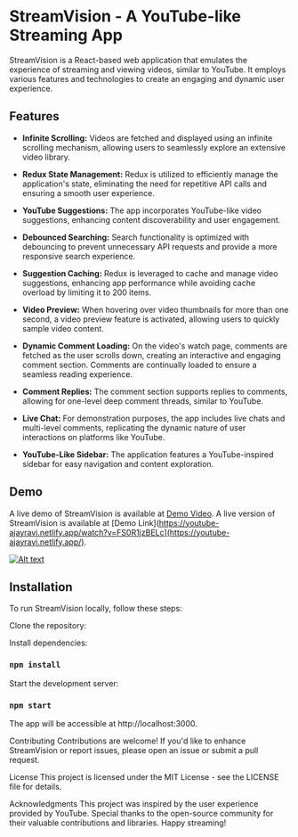 # StreamVision - A YouTube-like Streaming App

StreamVision is a React-based web application that emulates the experience of streaming and viewing videos, similar to YouTube. It employs various features and technologies to create an engaging and dynamic user experience.

## Features 

- **Infinite Scrolling:** Videos are fetched and displayed using an infinite scrolling mechanism, allowing users to seamlessly explore an extensive video library.

- **Redux State Management:** Redux is utilized to efficiently manage the application's state, eliminating the need for repetitive API calls and ensuring a smooth user experience.

- **YouTube Suggestions:** The app incorporates YouTube-like video suggestions, enhancing content discoverability and user engagement.

- **Debounced Searching:** Search functionality is optimized with debouncing to prevent unnecessary API requests and provide a more responsive search experience.

- **Suggestion Caching:** Redux is leveraged to cache and manage video suggestions, enhancing app performance while avoiding cache overload by limiting it to 200 items.

- **Video Preview:** When hovering over video thumbnails for more than one second, a video preview feature is activated, allowing users to quickly sample video content.

- **Dynamic Comment Loading:** On the video's watch page, comments are fetched as the user scrolls down, creating an interactive and engaging comment section. Comments are continually loaded to ensure a seamless reading experience.

- **Comment Replies:** The comment section supports replies to comments, allowing for one-level deep comment threads, similar to YouTube.

- **Live Chat:** For demonstration purposes, the app includes live chats and multi-level comments, replicating the dynamic nature of user interactions on platforms like YouTube.

- **YouTube-Like Sidebar:** The application features a YouTube-inspired sidebar for easy navigation and content exploration.

## Demo

A live demo of StreamVision is available at [Demo Video]([https://youtube-ajayravi.netlify.app/watch?v=FS0R1jzBELc](https://www.youtube.com/watch?v=FS0R1jzBELc)).
A live version of StreamVision is available at [Demo Link](https://youtube-ajayravi.netlify.app/watch?v=FS0R1jzBELc](https://youtube-ajayravi.netlify.app/).

[![Alt text]()](https://youtube-ajayravi.netlify.app/watch?v=FS0R1jzBELc)


## Installation

To run StreamVision locally, follow these steps:

Clone the repository:
   
Install dependencies:

### `npm install`
Start the development server:

### `npm start`
The app will be accessible at http://localhost:3000.

Contributing
Contributions are welcome! If you'd like to enhance StreamVision or report issues, please open an issue or submit a pull request.

License
This project is licensed under the MIT License - see the LICENSE file for details.

Acknowledgments
This project was inspired by the user experience provided by YouTube.
Special thanks to the open-source community for their valuable contributions and libraries.
Happy streaming!
